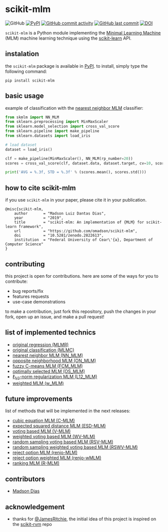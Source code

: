 # scikit-mlm

![GitHub](https://img.shields.io/github/license/omadson/scikit-mlm.svg)
[![PyPI](https://img.shields.io/pypi/v/scikit-mlm.svg)](http://pypi.org/project/scikit-mlm/)
[![GitHub commit activity](https://img.shields.io/github/commit-activity/w/omadson/scikit-mlm.svg)](https://github.com/omadson/scikit-mlm/pulse)
[![GitHub last commit](https://img.shields.io/github/last-commit/omadson/scikit-mlm.svg)](https://github.com/omadson/scikit-mlm/commit/master)
[![DOI](https://zenodo.org/badge/DOI/10.5281/zenodo.2822613.svg)](https://doi.org/10.5281/zenodo.2822613)

`scikit-mlm` is a Python module implementing the [Minimal Learning Machine][1] (MLM) machine learning technique using the [scikit-learn][2] API.

## instalation
the `scikit-mlm` package is available in [PyPI](https://pypi.org/project/scikit-mlm/). to install, simply type the following command:
```
pip install scikit-mlm
```

## basic usage
example of classification with the [nearest neighbor MLM](https://link.springer.com/article/10.1007%2Fs11063-017-9587-5#Sec9) classifier:
```Python
from skmlm import NN_MLM
from sklearn.preprocessing import MinMaxScaler
from sklearn.model_selection import cross_val_score
from sklearn.pipeline import make_pipeline
from sklearn.datasets import load_iris

# load dataset
dataset = load_iris()

clf = make_pipeline(MinMaxScaler(), NN_MLM(rp_number=20))
scores = cross_val_score(clf, dataset.data, dataset.target, cv=10, scoring='accuracy')

print('AVG = %.3f, STD = %.3f' % (scores.mean(), scores.std()))
```

## how to cite scikit-mlm
if you use `scikit-mlm` in your paper, please cite it in your publication.
```
@misc{scikit-mlm,
    author       = "Madson Luiz Dantas Dias",
    year         = "2019",
    title        = "scikit-mlm: An implementation of {MLM} for scikit-learn framework",
    url          = "https://github.com/omadson/scikit-mlm",
    doi          = "10.5281/zenodo.2822613",
    institution  = "Federal University of Cear\'{a}, Department of Computer Science" 
}
```

## contributing

this project is open for contributions. here are some of the ways for you to contribute:
 - bug reports/fix
 - features requests
 - use-case demonstrations

to make a contribution, just fork this repository, push the changes in your fork, open up an issue, and make a pull request!

## list of implemented technics
 - [original regression (MLMR)](https://doi.org/10.1016/j.neucom.2014.11.073)
 - [original classification (MLMC)](https://doi.org/10.1016/j.neucom.2014.11.073)
 - [nearest neighbor MLM (NN_MLM)](https://link.springer.com/article/10.1007%2Fs11063-017-9587-5#Sec9)
 - [opposite neighborhood MLM (ON_MLM)](https://www.elen.ucl.ac.be/Proceedings/esann/esannpdf/es2018-198.pdf)
 - [fuzzy C-means MLM (FCM_MLM)](https://doi.org/10.1007/978-3-319-95312-0_34)
 - [optimally selected MLM (OS_MLM)](https://doi.org/10.1007/978-3-030-03493-1_70)
 - [&ell;<sub>1/2</sub>-norm regularization MLM (L12_MLM)](https://doi.org/10.1109/BRACIS.2018.00043)
 - [weighted MLM (w_MLM)](https://doi.org/10.1007/978-3-319-26532-2_61)



## future improvements

list of methods that will be implemented in the next releases:
 - [cubic equation MLM (C-MLM)](https://link.springer.com/article/10.1007%2Fs11063-017-9587-5#Sec10)
 - [expected squared distance MLM (ESD-MLM)](https://doi.org/10.1007/978-3-319-26532-2_62)
 - [voting based MLM (V-MLM)](https://link.springer.com/article/10.1007%2Fs11063-017-9587-5#Sec11)
 - [weighted voting based MLM (WV-MLM)](https://link.springer.com/article/10.1007%2Fs11063-017-9587-5#Sec11)
 - [random sampling voting based MLM (RSV-MLM)](https://link.springer.com/article/10.1007%2Fs11063-017-9587-5#Sec11)
 - [random sampling weighted voting based MLM (RSWV-MLM)](https://link.springer.com/article/10.1007%2Fs11063-017-9587-5#Sec11)
 - [reject option MLM (renjo-MLM)](https://doi.org/10.1109/BRACIS.2016.078)
 - [reject option weighted MLM (renjo-wMLM)](https://doi.org/10.1109/BRACIS.2016.078)
 - [ranking MLM (R-MLM)](https://doi.org/10.1109/BRACIS.2015.39)

<!-- #### regression
 - [ ] [regularized M-FOCUSS MLM (RMF_MLM)]() -->

<!-- ### speed up
### missing values
### ensemble 
### reject option
### ranking -->

## contributors
 - [Madson Dias](https://github.com/omadson)

## acknowledgement
 - thanks for [@JamesRitchie](https://github.com/JamesRitchie), the initial idea of this project is inspired on the [scikit-rvm](https://github.com/JamesRitchie/scikit-rvm) repo


[1]: https://doi.org/10.1016/j.neucom.2014.11.073
[2]: http://scikit-learn.org/
[3]: https://doi.org/10.1007/s11063-017-9587-5#
